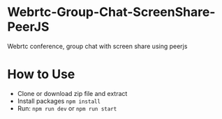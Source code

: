 # Webrtc-Group-Chat-ScreenShare-PeerJS

Webrtc conference, group chat with screen share using peerjs

# How to Use

- Clone or download zip file and extract
- Install packages `npm install`
- Run: `npm run dev` or `npm run start`
